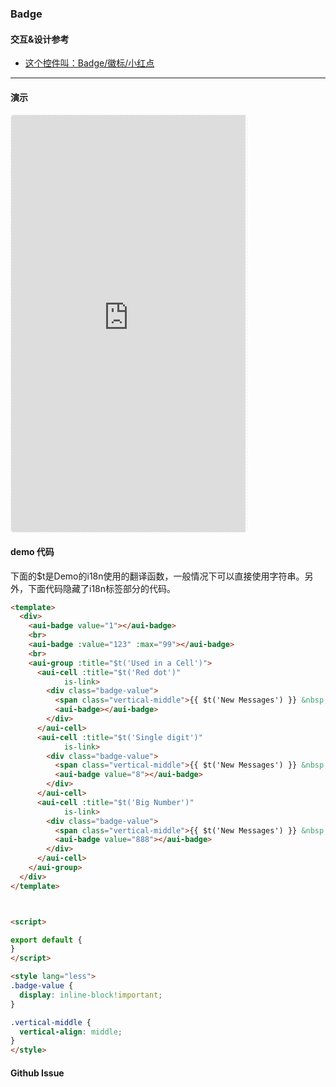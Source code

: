 <!-- ---
nav: zh-CN
--- -->


### Badge
#### 交互&设计参考
- [这个控件叫：Badge/徽标/小红点](https://zhuanlan.zhihu.com/p/26107887)

---

#### 演示

 <div style="width:377px;height:667px;display:inline-block;border:1px dashed #ececec;border-radius:5px;overflow:hidden;">
   <iframe src="https://afexteam.github.io/aui-m-demo/#/component/badge" width="375" height="667" border="0" frameborder="0"></iframe>
 </div>

#### demo 代码

<p class="tip">下面的$t是Demo的i18n使用的翻译函数，一般情况下可以直接使用字符串。另外，下面代码隐藏了i18n标签部分的代码。</p>

``` html
<template>
  <div>
    <aui-badge value="1"></aui-badge>
    <br>
    <aui-badge :value="123" :max="99"></aui-badge>
    <br>
    <aui-group :title="$t('Used in a Cell')">
      <aui-cell :title="$t('Red dot')"
            is-link>
        <div class="badge-value">
          <span class="vertical-middle">{{ $t('New Messages') }} &nbsp;</span>
          <aui-badge></aui-badge>
        </div>
      </aui-cell>
      <aui-cell :title="$t('Single digit')"
            is-link>
        <div class="badge-value">
          <span class="vertical-middle">{{ $t('New Messages') }} &nbsp;</span>
          <aui-badge value="8"></aui-badge>
        </div>
      </aui-cell>
      <aui-cell :title="$t('Big Number')"
            is-link>
        <div class="badge-value">
          <span class="vertical-middle">{{ $t('New Messages') }} &nbsp;</span>
          <aui-badge value="888"></aui-badge>
        </div>
      </aui-cell>
    </aui-group>
  </div>
</template>



<script>

export default {
}
</script>

<style lang="less">
.badge-value {
  display: inline-block!important;
}

.vertical-middle {
  vertical-align: middle;
}
</style>

```


#### Github Issue